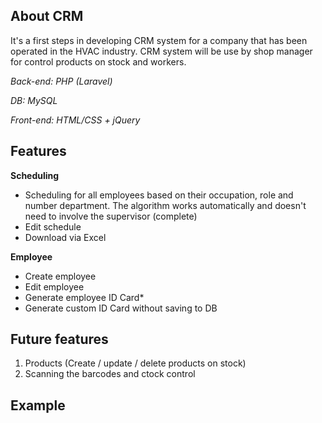 ## About CRM

It's a first steps in developing CRM system for a company that has been operated in the HVAC industry. CRM system will be use by shop manager for control products on stock and workers.
 
*Back-end: PHP (Laravel)*

*DB: MySQL*

*Front-end: HTML/CSS + jQuery*

## Features

**Scheduling**
 * Scheduling for all employees based on their occupation, role and number department. The algorithm works automatically and doesn't need to involve the supervisor (complete)
 * Edit schedule
 * Download via Excel
 
 **Employee**
 * Create employee
 * Edit employee
 * Generate employee ID Card*
 * Generate custom ID Card without saving to DB

## Future features

1. Products (Create / update / delete products on stock)
2. Scanning the barcodes and ctock control

## Example


